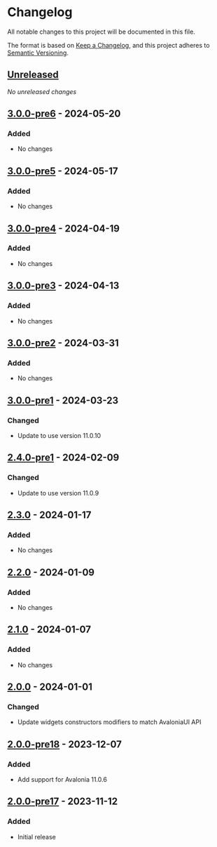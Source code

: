 # Changelog

All notable changes to this project will be documented in this file.

The format is based on [Keep a Changelog](https://keepachangelog.com/en/1.0.0/),
and this project adheres to [Semantic Versioning](https://semver.org/spec/v2.0.0.html).

## [Unreleased]
_No unreleased changes_

## [3.0.0-pre6] - 2024-05-20
### Added
- No changes

## [3.0.0-pre5] - 2024-05-17
### Added
- No changes

## [3.0.0-pre4] - 2024-04-19
### Added
- No changes

## [3.0.0-pre3] - 2024-04-13
### Added
- No changes

## [3.0.0-pre2] - 2024-03-31
### Added
- No changes

## [3.0.0-pre1] - 2024-03-23
### Changed
- Update to use version 11.0.10

## [2.4.0-pre1] - 2024-02-09
### Changed
- Update to use version 11.0.9

## [2.3.0] - 2024-01-17
### Added
- No changes

## [2.2.0] - 2024-01-09
### Added
- No changes

## [2.1.0] - 2024-01-07
### Added
- No changes

## [2.0.0] - 2024-01-01
### Changed
- Update widgets constructors modifiers to match AvaloniaUI  API

## [2.0.0-pre18] - 2023-12-07
### Added
- Add support for Avalonia 11.0.6

## [2.0.0-pre17] - 2023-11-12
### Added
- Initial release

[unreleased]: https://github.com/fabulous-dev/Fabulous.Avalonia.ItemsRepeater/compare/3.0.0-pre6...HEAD
[3.0.0-pre6]: https://github.com/fabulous-dev/Fabulous.Avalonia.ItemsRepeater/releases/tag/3.0.0-pre6
[3.0.0-pre5]: https://github.com/fabulous-dev/Fabulous.Avalonia.ItemsRepeater/releases/tag/3.0.0-pre5
[3.0.0-pre4]: https://github.com/fabulous-dev/Fabulous.Avalonia.ItemsRepeater/releases/tag/3.0.0-pre4
[3.0.0-pre3]: https://github.com/fabulous-dev/Fabulous.Avalonia.ItemsRepeater/releases/tag/3.0.0-pre3
[3.0.0-pre2]: https://github.com/fabulous-dev/Fabulous.Avalonia.ItemsRepeater/releases/tag/3.0.0-pre2
[3.0.0-pre1]: https://github.com/fabulous-dev/Fabulous.Avalonia.ItemsRepeater/releases/tag/3.0.0-pre1
[2.4.0-pre1]: https://github.com/fabulous-dev/Fabulous.Avalonia.ItemsRepeater/releases/tag/2.4.0-pre1
[2.3.0]: https://github.com/fabulous-dev/Fabulous.Avalonia.ItemsRepeater/releases/tag/2.3.0
[2.2.0]: https://github.com/fabulous-dev/Fabulous.Avalonia.ItemsRepeater/releases/tag/2.2.0
[2.1.0]: https://github.com/fabulous-dev/Fabulous.Avalonia.ItemsRepeater/releases/tag/2.1.0
[2.0.0]: https://github.com/fabulous-dev/Fabulous.Avalonia.ItemsRepeater/releases/tag/2.0.0
[2.0.0-pre18]: https://github.com/fabulous-dev/Fabulous.Avalonia.ItemsRepeater/releases/tag/2.0.0-pre18
[2.0.0-pre17]: https://github.com/fabulous-dev/Fabulous.Avalonia.ItemsRepeater/releases/tag/2.0.0-pre17
